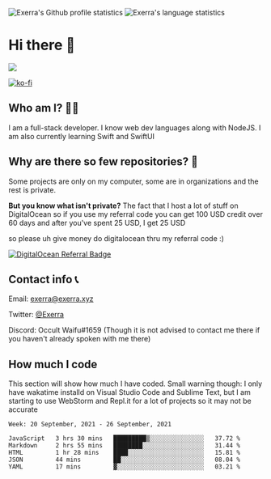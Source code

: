 ![Exerra's Github profile statistics](https://github.stats.exerra.xyz/api?username=Exerra&show_icons=true&theme=buefy&include_all_commits=true&count_private=true)
![Exerra's language statistics](https://github.stats.exerra.xyz/api/top-langs/?username=Exerra&layout=compact)

# Hi there 👋
<a href="https://status.exerra.xyz" id="freshstatus-badge-root"
  data-banner-style="compact">
  <img src="https://public-api.freshstatus.io/v1/public/badge.svg/?badge=0b9b52df-6e1d-4d16-b836-5595b35bcef8" />
    </a>
    
[![ko-fi](https://www.ko-fi.com/img/githubbutton_sm.svg)](https://ko-fi.com/X8X130H96)
## Who am I? 🙋‍♀️
I am a full-stack developer. I know web dev languages along with NodeJS. I am also currently learning Swift and SwiftUI
## Why are there so few repositories? 🤔
Some projects are only on my computer, some are in organizations and the rest is private.

**But you know what isn't private?** The fact that I host a lot of stuff on DigitalOcean so if you use my referral code you can get 100 USD credit over 60 days and after you've spent 25 USD, I get 25 USD

so please uh give money do digitalocean thru my referral code :)

[![DigitalOcean Referral Badge](https://web-platforms.sfo2.digitaloceanspaces.com/WWW/Badge%203.svg)](https://www.digitalocean.com/?refcode=724deb483716&utm_campaign=Referral_Invite&utm_medium=Referral_Program&utm_source=badge)
## Contact info 📞
Email: [exerra@exerra.xyz](mailto:exerra@exerra.xyz)

Twitter: [@Exerra](https://twitter.com/exerra)

Discord: Occult Waifu#1659 (Though it is not advised to contact me there if you haven't already spoken with me there)


## How much I code
This section will show how much I have coded. Small warning though: I only have wakatime installd on Visual Studio Code and Sublime Text, but I am starting to use WebStorm and Repl.it for a lot of projects so it may not be accurate
<!--START_SECTION:waka-->
```text
Week: 20 September, 2021 - 26 September, 2021

JavaScript   3 hrs 30 mins   █████████▒░░░░░░░░░░░░░░░   37.72 % 
Markdown     2 hrs 55 mins   ████████░░░░░░░░░░░░░░░░░   31.44 % 
HTML         1 hr 28 mins    ████░░░░░░░░░░░░░░░░░░░░░   15.81 % 
JSON         44 mins         ██░░░░░░░░░░░░░░░░░░░░░░░   08.04 % 
YAML         17 mins         ▓░░░░░░░░░░░░░░░░░░░░░░░░   03.21 % 
```
<!--END_SECTION:waka-->

